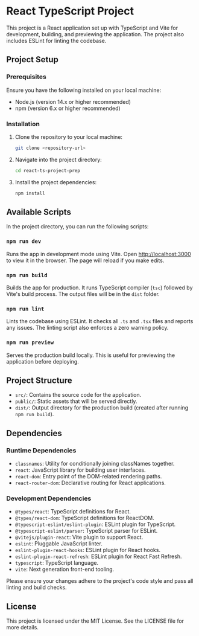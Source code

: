 # React TypeScript Project

This project is a React application set up with TypeScript and Vite for development, building, and previewing the application. The project also includes ESLint for linting the codebase.

## Project Setup

### Prerequisites

Ensure you have the following installed on your local machine:

- Node.js (version 14.x or higher recommended)
- npm (version 6.x or higher recommended)

### Installation

1. Clone the repository to your local machine:
    ```sh
    git clone <repository-url>
    ```

2. Navigate into the project directory:
    ```sh
    cd react-ts-project-prep
    ```

3. Install the project dependencies:
    ```sh
    npm install
    ```

## Available Scripts

In the project directory, you can run the following scripts:

### `npm run dev`

Runs the app in development mode using Vite. Open [http://localhost:3000](http://localhost:3000) to view it in the browser. The page will reload if you make edits.

### `npm run build`

Builds the app for production. It runs TypeScript compiler (`tsc`) followed by Vite's build process. The output files will be in the `dist` folder.

### `npm run lint`

Lints the codebase using ESLint. It checks all `.ts` and `.tsx` files and reports any issues. The linting script also enforces a zero warning policy.

### `npm run preview`

Serves the production build locally. This is useful for previewing the application before deploying.

## Project Structure

- `src/`: Contains the source code for the application.
- `public/`: Static assets that will be served directly.
- `dist/`: Output directory for the production build (created after running `npm run build`).

## Dependencies

### Runtime Dependencies

- `classnames`: Utility for conditionally joining classNames together.
- `react`: JavaScript library for building user interfaces.
- `react-dom`: Entry point of the DOM-related rendering paths.
- `react-router-dom`: Declarative routing for React applications.

### Development Dependencies

- `@types/react`: TypeScript definitions for React.
- `@types/react-dom`: TypeScript definitions for ReactDOM.
- `@typescript-eslint/eslint-plugin`: ESLint plugin for TypeScript.
- `@typescript-eslint/parser`: TypeScript parser for ESLint.
- `@vitejs/plugin-react`: Vite plugin to support React.
- `eslint`: Pluggable JavaScript linter.
- `eslint-plugin-react-hooks`: ESLint plugin for React hooks.
- `eslint-plugin-react-refresh`: ESLint plugin for React Fast Refresh.
- `typescript`: TypeScript language.
- `vite`: Next generation front-end tooling.

Please ensure your changes adhere to the project's code style and pass all linting and build checks.

## License

This project is licensed under the MIT License. See the LICENSE file for more details.
